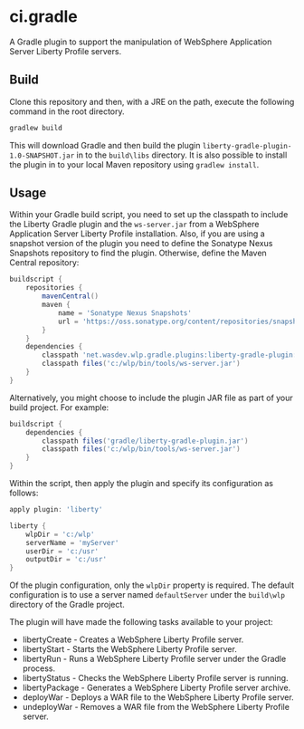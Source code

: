 # ci.gradle

A Gradle plugin to support the manipulation of WebSphere Application Server Liberty Profile servers.

## Build

Clone this repository and then, with a JRE on the path, execute the following command in the root directory.

```bash
gradlew build
```

This will download Gradle and then build the plugin `liberty-gradle-plugin-1.0-SNAPSHOT.jar` in to the `build\libs` directory. It is also possible to install the plugin in to your local Maven repository using `gradlew install`.

## Usage

Within your Gradle build script, you need to set up the classpath to include the Liberty Gradle plugin and the `ws-server.jar` from a WebSphere Application Server Liberty Profile installation. Also, if you are using a snapshot version of the plugin you need to define the Sonatype Nexus Snapshots repository to find the plugin. Otherwise, define the Maven Central repository:

```groovy
buildscript {
    repositories {
        mavenCentral()
        maven {
            name = 'Sonatype Nexus Snapshots'
            url = 'https://oss.sonatype.org/content/repositories/snapshots/'
        }
    }	
    dependencies {
        classpath 'net.wasdev.wlp.gradle.plugins:liberty-gradle-plugin:1.0-SNAPSHOT'
        classpath files('c:/wlp/bin/tools/ws-server.jar')
    }
}
```

Alternatively, you might choose to include the plugin JAR file as part of your build project. For example:

```groovy
buildscript {
    dependencies {
        classpath files('gradle/liberty-gradle-plugin.jar')
        classpath files('c:/wlp/bin/tools/ws-server.jar')
    }
}
```

Within the script, then apply the plugin and specify its configuration as follows:

```groovy
apply plugin: 'liberty'

liberty {
    wlpDir = 'c:/wlp'
    serverName = 'myServer'
    userDir = 'c:/usr'
    outputDir = 'c:/usr'
}
```

Of the plugin configuration, only the `wlpDir` property is required. The default configuration is to use a server named `defaultServer` under the `build\wlp` directory of the Gradle project.

The plugin will have made the following tasks available to your project:

* libertyCreate - Creates a WebSphere Liberty Profile server.
* libertyStart - Starts the WebSphere Liberty Profile server.
* libertyRun - Runs a WebSphere Liberty Profile server under the Gradle process.
* libertyStatus - Checks the WebSphere Liberty Profile server is running.
* libertyPackage - Generates a WebSphere Liberty Profile server archive.
* deployWar - Deploys a WAR file to the WebSphere Liberty Profile server.
* undeployWar - Removes a WAR file from the WebSphere Liberty Profile server.
